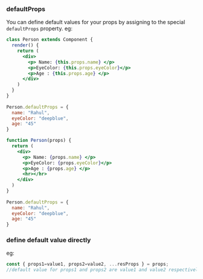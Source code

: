 ### defaultProps
You can define default values for your props by assigning to the special `defaultProps` property.
eg:
```jsx
class Person extends Component {
  render() {
    return (
      <div>
        <p> Name: {this.props.name} </p>
        <p>EyeColor: {this.props.eyeColor}</p>
        <p>Age : {this.props.age} </p>
      </div>
    )
  }
}
  
Person.defaultProps = {
  name: "Rahul",
  eyeColor: "deepblue",
  age: "45"
}
```
```jsx
function Person(props) {
  return (
    <div>
      <p> Name: {props.name} </p>
      <p>EyeColor: {props.eyeColor}</p>
      <p>Age : {props.age} </p>
      <hr></hr>
    </div>
  )
}
  
Person.defaultProps = {
  name: "Rahul",
  eyeColor: "deepblue",
  age: "45"
}
```


### define default value directly
eg:
```jsx
const { props1=value1, props2=value2, ...resProps } = props;  
//default value for props1 and props2 are value1 and value2 respectively
```

